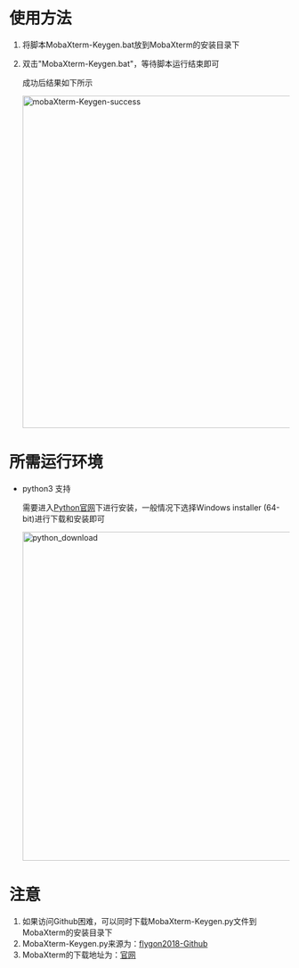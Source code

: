 # 使用方法
1. 将脚本MobaXterm-Keygen.bat放到MobaXterm的安装目录下
2. 双击"MobaXterm-Keygen.bat"，等待脚本运行结束即可

   成功后结果如下所示

    <img width="596" alt="mobaXterm-Keygen-success" src="https://github.com/savet-save/windows_bats/assets/65898046/cede7426-af6e-4c4e-9cbd-1db086737d17">


# 所需运行环境
* python3 支持

    需要进入[Python官网](https://www.python.org/downloads/)下进行安装，一般情况下选择Windows installer (64-bit)进行下载和安装即可

    <img width="590" alt="python_download" src="https://github.com/savet-save/windows_bats/assets/65898046/f247e469-1355-4026-b278-f2009c6a8562">

# 注意
1. 如果访问Github困难，可以同时下载MobaXterm-Keygen.py文件到MobaXterm的安装目录下
2. MobaXterm-Keygen.py来源为：[flygon2018-Github](https://github.com/flygon2018/MobaXterm-keygen/tree/master)
3. MobaXterm的下载地址为：[官网](https://mobaxterm.mobatek.net/download.html)